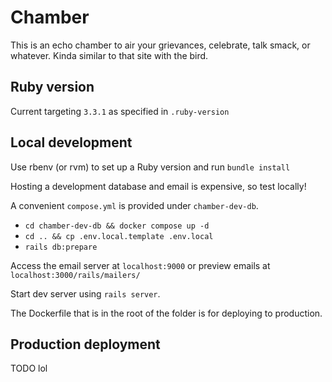 # Chamber

This is an echo chamber to air your grievances, celebrate, talk smack, or whatever. Kinda similar to that site with the bird.

## Ruby version

Current targeting `3.3.1` as specified in `.ruby-version`

## Local development

Use rbenv (or rvm) to set up a Ruby version and run `bundle install`

Hosting a development database and email is expensive, so test locally!

A convenient `compose.yml` is provided under `chamber-dev-db`.

* `cd chamber-dev-db && docker compose up -d`
* `cd .. && cp .env.local.template .env.local`
* `rails db:prepare`

Access the email server at `localhost:9000` or preview emails at `localhost:3000/rails/mailers/`

Start dev server using `rails server`.

The Dockerfile that is in the root of the folder is for deploying to production.

## Production deployment

TODO lol
